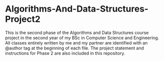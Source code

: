 # Algorithms-And-Data-Structures-Project2

This is the second phase of the Algorithms and Data Structures course project in the second year of my BSc in Computer Science and Engineering.
All classes entirely written by me and my partner are identified with an @author tag at the beginning of each file.
The project statement and instructions for Phase 2 are also included in this repository.
